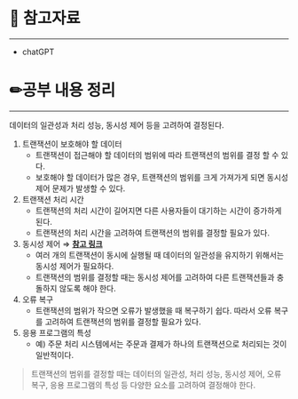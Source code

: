 # 🔗 참고자료

---

- chatGPT

# ✏공부 내용 정리

---

데이터의 일관성과 처리 성능, 동시성 제어 등을 고려하여  결정된다.

1. 트랜잭션이 보호해야 할 데이터
    - 트랜잭션이 접근해야 할 데이터의 범위에 따라 트랜잭션의 범위를 결정 할 수 있다.
    - 보호해야 할 데이터가 많은 경우, 트랜잭션의 범위를 크게 가져가게 되면 동시성 제어 문제가 발생할 수 있다.
2. 트랜잭션 처리 시간
    - 트랜잭션의 처리 시간이 길어지면 다른 사용자들이 대기하는 시간이 증가하게 된다.
    - 트랜잭션의 처리 시간을 고려하여 트랜잭션의 범위를 결정할 필요가 있다.
3. 동시성 제어 ⇒ **[참고 링크](https://velog.io/@ha0kim/%EB%8F%99%EC%8B%9C%EC%84%B1-%EC%A0%9C%EC%96%B4)**
    - 여러 개의 트랜잭션이 동시에 실행될 때 데이터의 일관성을 유지하기 위해서는 동시성 제어가 필요하다.
    - 트랜잭션의 범위를 결정할 때는 동시성 제어를 고려하여 다른 트랜잭션들과 충돌하지 않도록 해야 한다.
4. 오류 복구
    - 트랜잭션의 범위가 작으면 오류가 발생했을 때 복구하기 쉽다.
      따라서 오류 복구를 고려하여 트랜잭션의 범위를 결정할 필요가 있다.
5. 응용 프로그램의 특성
    - 예) 주문 처리 시스템에서는 주문과 결제가 하나의 트랜잭션으로 처리되는 것이 일반적이다.

> 트랜잭션의 범위를 결정할 때는
데이터의 일관성, 처리 성능, 동시성 제어, 오류 복구, 응용 프로그램의 특성 등 다양한 요소를 고려하여 결정해야 한다.
>
